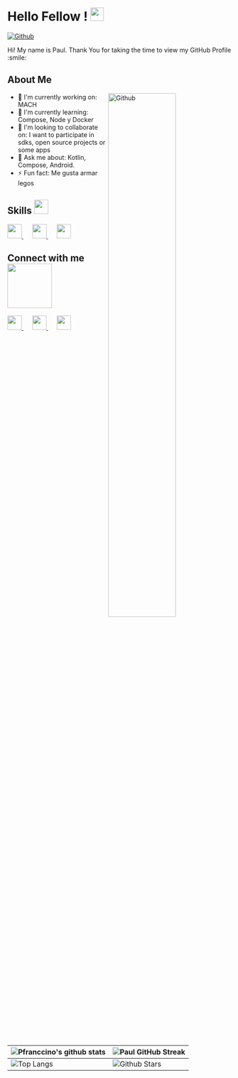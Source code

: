 # Hello Fellow <Developers/>! <img src="https://raw.githubusercontent.com/MartinHeinz/MartinHeinz/master/wave.gif" width="30px">

[![Github](https://img.shields.io/github/followers/pfranccino?label=Follow&style=social)](https://github.com/pfranccino)

<div size='20px'>
  Hi! My name is Paul. Thank You for taking the time to view my GitHub Profile :smile:
</div>

## About Me

<img width="55%" align="right" alt="Github" src="https://raw.githubusercontent.com/onimur/.github/master/.resources/git-header.svg" />

- 🔭 I'm currently working on: MACH
- 🌱 I'm currently learning: Compose, Node y Docker
- 👯 I'm looking to collaborate on: I want to participate in sdks, open source projects or some apps
- 💬 Ask me about: Kotlin, Compose, Android.
- ⚡ Fun fact: Me gusta armar legos

## Skills <img src="https://media2.giphy.com/media/QssGEmpkyEOhBCb7e1/giphy.gif?cid=ecf05e47a0n3gi1bfqntqmob8g9aid1oyj2wr3ds3mg700bl&rid=giphy.gif" width="32px">

<a href="https://github.com/pfranccino?tab=repositories&q=&type=&language=android&sort=">
  <img width="32px" src="https://raw.githubusercontent.com/rahulbanerjee26/githubAboutMeGenerator/main/icons/android.svg">
</a>&nbsp;&nbsp;&nbsp;&nbsp;
<a href="https://github.com/pfranccino?tab=repositories&q=&type=&language=sqlite&sort=">
  <img width="32px" src="https://raw.githubusercontent.com/rahulbanerjee26/githubAboutMeGenerator/main/icons/sqlite.svg">
</a>&nbsp;&nbsp;&nbsp;&nbsp;
<a href="https://github.com/pfranccino?tab=repositories&q=&type=&language=python&sort=">
  <img width="32px" src="https://raw.githubusercontent.com/rahulbanerjee26/githubAboutMeGenerator/main/icons/python.svg">
</a>

## Connect with me <img src='https://raw.githubusercontent.com/ShahriarShafin/ShahriarShafin/main/Assets/handshake.gif' width="100px">

<a href="https://www.linkedin.com/in/paul-franccino-ayala/">
  <img width="32px" src="https://raw.githubusercontent.com/rahulbanerjee26/githubAboutMeGenerator/main/icons/linked-in-alt.svg"/>
</a>&nbsp;&nbsp;&nbsp;&nbsp;
<a href="https://medium.com/@pfranccino">
  <img width="32px" src="https://raw.githubusercontent.com/rahulbanerjee26/githubAboutMeGenerator/main/icons/medium.svg"/>
</a>&nbsp;&nbsp;&nbsp;&nbsp;
<a href="https://www.github.com/pfranccino">
  <img width="32px" src="https://raw.githubusercontent.com/rahulbanerjee26/githubAboutMeGenerator/main/icons/github.svg"/>
</a>

<br>
<br>

| ![Pfranccino's github stats](https://github-readme-stats.vercel.app/api?username=pfranccino&show_icons=true&theme=tokyonight) | ![Paul GitHub Streak](https://github-readme-streak-stats.herokuapp.com/?user=pfranccino&theme=tokyonight) |
| --- | --- |
| ![Top Langs](https://github-readme-stats.vercel.app/api/top-langs/?username=pfranccino&theme=tokyonight) | ![Github Stars](https://github-readme-stats.vercel.app/api?username=pfranccino&show_icons=true&locale=en&count_private=true&hide_rank=true&custom_title=My%20GitHub%20Stats&disable_animations=true&theme=tokyonight) |
